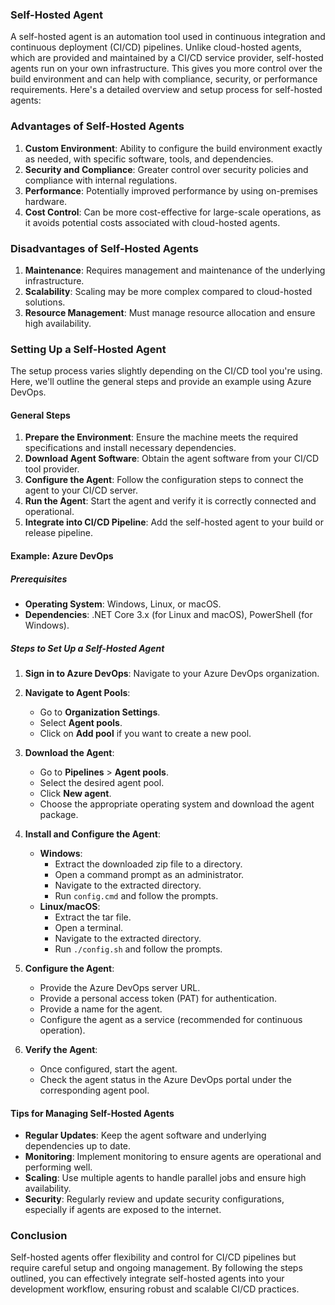 ### Self-Hosted Agent

A self-hosted agent is an automation tool used in continuous integration and continuous deployment (CI/CD) pipelines. Unlike cloud-hosted agents, which are provided and maintained by a CI/CD service provider, self-hosted agents run on your own infrastructure. This gives you more control over the build environment and can help with compliance, security, or performance requirements. Here's a detailed overview and setup process for self-hosted agents:

### Advantages of Self-Hosted Agents
1. **Custom Environment**: Ability to configure the build environment exactly as needed, with specific software, tools, and dependencies.
2. **Security and Compliance**: Greater control over security policies and compliance with internal regulations.
3. **Performance**: Potentially improved performance by using on-premises hardware.
4. **Cost Control**: Can be more cost-effective for large-scale operations, as it avoids potential costs associated with cloud-hosted agents.

### Disadvantages of Self-Hosted Agents
1. **Maintenance**: Requires management and maintenance of the underlying infrastructure.
2. **Scalability**: Scaling may be more complex compared to cloud-hosted solutions.
3. **Resource Management**: Must manage resource allocation and ensure high availability.

### Setting Up a Self-Hosted Agent
The setup process varies slightly depending on the CI/CD tool you're using. Here, we'll outline the general steps and provide an example using Azure DevOps.

#### General Steps
1. **Prepare the Environment**: Ensure the machine meets the required specifications and install necessary dependencies.
2. **Download Agent Software**: Obtain the agent software from your CI/CD tool provider.
3. **Configure the Agent**: Follow the configuration steps to connect the agent to your CI/CD server.
4. **Run the Agent**: Start the agent and verify it is correctly connected and operational.
5. **Integrate into CI/CD Pipeline**: Add the self-hosted agent to your build or release pipeline.

#### Example: Azure DevOps
##### Prerequisites
- **Operating System**: Windows, Linux, or macOS.
- **Dependencies**: .NET Core 3.x (for Linux and macOS), PowerShell (for Windows).

##### Steps to Set Up a Self-Hosted Agent
1. **Sign in to Azure DevOps**: Navigate to your Azure DevOps organization.
2. **Navigate to Agent Pools**:
   - Go to **Organization Settings**.
   - Select **Agent pools**.
   - Click on **Add pool** if you want to create a new pool.

3. **Download the Agent**:
   - Go to **Pipelines** > **Agent pools**.
   - Select the desired agent pool.
   - Click **New agent**.
   - Choose the appropriate operating system and download the agent package.

4. **Install and Configure the Agent**:
   - **Windows**:
     - Extract the downloaded zip file to a directory.
     - Open a command prompt as an administrator.
     - Navigate to the extracted directory.
     - Run `config.cmd` and follow the prompts.
   - **Linux/macOS**:
     - Extract the tar file.
     - Open a terminal.
     - Navigate to the extracted directory.
     - Run `./config.sh` and follow the prompts.

5. **Configure the Agent**:
   - Provide the Azure DevOps server URL.
   - Provide a personal access token (PAT) for authentication.
   - Provide a name for the agent.
   - Configure the agent as a service (recommended for continuous operation).

6. **Verify the Agent**:
   - Once configured, start the agent.
   - Check the agent status in the Azure DevOps portal under the corresponding agent pool.

#### Tips for Managing Self-Hosted Agents
- **Regular Updates**: Keep the agent software and underlying dependencies up to date.
- **Monitoring**: Implement monitoring to ensure agents are operational and performing well.
- **Scaling**: Use multiple agents to handle parallel jobs and ensure high availability.
- **Security**: Regularly review and update security configurations, especially if agents are exposed to the internet.

### Conclusion
Self-hosted agents offer flexibility and control for CI/CD pipelines but require careful setup and ongoing management. By following the steps outlined, you can effectively integrate self-hosted agents into your development workflow, ensuring robust and scalable CI/CD practices.